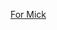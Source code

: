 [For Mick](https://arcanis.github.io/secretsanta/pairing.html?name=Mick&key=5147&pairing=U2FsdGVkX19J%2BXH77mDFZ4xdS2qM4cHyaCCN7NyIThyS%2F6OYs496hmgEj3HZxTge)
